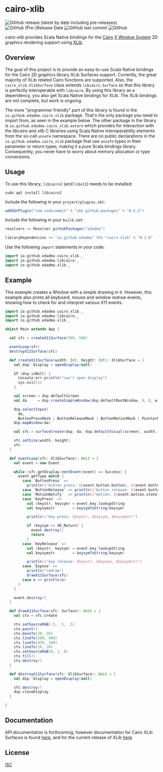 cairo-xlib
==========

![GitHub release (latest by date including pre-releases)](https://img.shields.io/github/v/release/edadma/cairo-xlib?include_prereleases) ![GitHub (Pre-)Release Date](https://img.shields.io/github/release-date-pre/edadma/cairo-xlib) ![GitHub last commit](https://img.shields.io/github/last-commit/edadma/cairo-xlib) ![GitHub](https://img.shields.io/github/license/edadma/cairo-xlib)

*cairo-xlib* provides Scala Native bindings for the [Cairo](https://www.cairographics.org/) [X Window System](https://www.x.org/releases/current/) 2D graphics rendering support using [XLib](https://www.x.org/releases/current/doc/libX11/libX11/libX11.html).

Overview
--------

The goal of this project is to provide an easy-to-use Scala Native bindings for the Cairo 2D graphics library XLib Surfaces support.  Currently, the great majority of XLib related Cairo functions are supported.  Also, the `cairo_xlib.XlibSurface` class extends `libcairo.Surface` so that this library is perfectly interoperable with `libcairo`.  By using this library as a dependency, you also get Scala Native bindings for XLib.  The XLib bindings are not complete, but work is ongoing.

The more "programmer friendly" part of this library is found in the `io.github.edadma.cairo_xlib` package. That's the only
package you need to import from, as seen in the example below. The other package in the library
is `io.github.edadma.cairo_xlib.extern` which provides for interaction with the *libcairo* and *xlib* C libraries using Scala Native interoperability elements from the so-call `unsafe` namespace. There are no public declarations in
the `io.github.edadma.cairo_xlib` package that use `unsafe` types in their parameter or return types, making it a pure
Scala bindings library. Consequently, you never have to worry about memory allocation or type conversions.

Usage
-----

To use this library, `libcairo2` (and `libx11`) needs to be installed:

```shell
sudo apt install libcairo2
```

Include the following in your `project/plugins.sbt`:

```sbt
addSbtPlugin("com.codecommit" % "sbt-github-packages" % "0.5.2")

```

Include the following in your `build.sbt`:

```sbt
resolvers += Resolver.githubPackages("edadma")

libraryDependencies += "io.github.edadma" %%% "cairo-xlib" % "0.1.0"

```

Use the following `import` statements in your code:

```scala
import io.github.edadma.cairo_xlib._
import io.github.edadma.libcairo._
import io.github.edadma.xlib._

```

Example
--------

This example creates a Window with a simple drawing in it.  However, this example also prints all keyboard, mouse and window redraw events, showing how to check for and interpret various X11 events.

```scala
import io.github.edadma.cairo_xlib._
import io.github.edadma.libcairo._
import io.github.edadma.xlib._

object Main extends App {

  val sfc = createX11Surface(500, 500)

  eventLoop(sfc)
  destroyX11Surface(sfc)

  def createX11Surface(width: Int, height: Int): XlibSurface = {
    val dsp: Display = openDisplay(null)

    if (dsp.isNull) {
      Console.err.println("can't open display")
      sys.exit(1)
    }

    val screen = dsp.defaultScreen
    val da     = dsp.createSimpleWindow(dsp.defaultRootWindow, 0, 0, width, height, 0, 0, 0)

    dsp.selectInput(
      da,
      ButtonPressMask | ButtonReleaseMask | ButtonMotionMask | PointerMotionMask | KeyPressMask | KeyReleaseMask | ExposureMask)
    dsp.mapWindow(da)

    val sfc = surfaceCreate(dsp, da, dsp.defaultVisual(screen), width, height)

    sfc.setSize(width, height)
    sfc
  }

  def eventLoop(sfc: XlibSurface): Unit = {
    val event = new Event

    while (sfc.getDisplay.nextEvent(event) == Success) {
      event.getType match {
        case `ButtonPress` =>
          println(s"button press: ${event.button.button}, ${event.button.x}, ${event.button.y}, ${event.button.time}")
        case `ButtonRelease` => println(s"button release: ${event.button.button}")
        case `MotionNotify`  => println(s"motion: ${event.motion.state}, ${event.motion.x}, ${event.motion.y}")
        case `KeyPress` =>
          val (keystr, keysym) = event.key.lookupString
          val keysymstr        = keysymToString(keysym)

          println(s"key press: $keystr, $keysym, $keysymstr")

          if (keysym == XK_Return) {
            event.destroy()
            return
          }
        case `KeyRelease` =>
          val (keystr, keysym) = event.key.lookupString
          val keysymstr        = keysymToString(keysym)

          println(s"key release: $keystr, $keysym, $keysymstr")
        case `Expose` =>
          println("redraw")
          drawX11Surface(sfc)
        case e => println(e)
      }
    }

    event.destroy()
  }

  def drawX11Surface(sfc: Surface): Unit = {
    val ctx = sfc.create

    ctx.setSourceRGB(.5, .5, .5)
    ctx.paint()
    ctx.moveTo(20, 20)
    ctx.lineTo(200, 400)
    ctx.lineTo(450, 100)
    ctx.lineTo(20, 20)
    ctx.setSourceRGB(0, 1, 0)
    ctx.fill()
    ctx.destroy()
  }

  def destroyX11Surface(sfc: XlibSurface): Unit = {
    val dsp: Display = openDisplay(null)

    sfc.destroy()
    dsp.closeDisplay
  }

}

```

Documentation
-------------

API documentation is forthcoming, however documentation for Cairo XLib Surfaces is
found [here](https://www.cairographics.org/manual/cairo-XLib-Surfaces.html), and for the current release of XLib [here](https://www.x.org/releases/current/doc/libX11/libX11/libX11.html).

License
-------

[ISC](https://github.com/edadma/cairo-xlib/blob/main/LICENSE)
